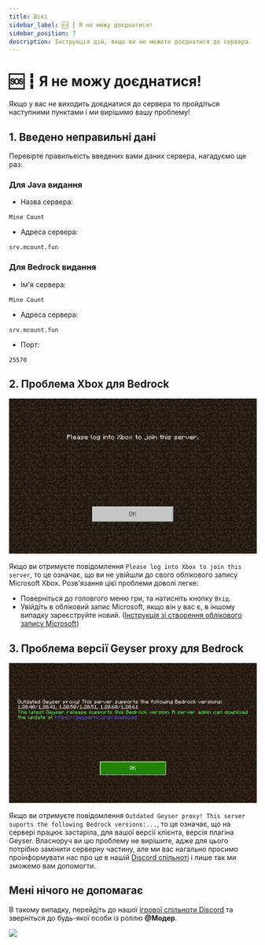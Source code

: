 ```yaml
---
title: Вікі
sidebar_label: 🆘 ┇ Я не можу доєднатися!
sidebar_position: 7
description: Інструкція дій, якщо ви не можете доєднатися до сервера.
---
```

# 🆘 ┇ Я не можу доєднатися!

Якщо у вас не виходить доєднатися до сервера то пройдіться наступними пунктами і ми вирішимо вашу проблему!

## 1. Введено неправильні дані

Перевірте правильеість введених вами даних сервера, нагадуємо ще раз:

### Для Java видання

* Назва сервера:

```text
Mine Count
```

* Адреса сервера:

```text
srv.mcount.fun
```

### Для Bedrock видання

* Ім'я сервера:

```text
Mine Count
```

* Адреса сервера:

```text
srv.mcount.fun
```

* Порт:

```text
25570
```

## 2. Проблема Xbox для Bedrock

![1708296359510](image/cant-join/1708296359510.png)

Якщо ви отримуєте повідомлення `Please log into Xbox to join this server`, то це означає, що ви не увійшли до свого облікового запису Microsoft Xbox. Розв'язання цієї проблеми доволі легке:

* Поверніться до головгого меню гри, та натисніть кнопку `Вхід`.
* Увійдіть в обліковий запис Microsoft, якщо він у вас є, в іншому випадку зареєструйте новий. ([Інструкція зі створення облікового запису Microsoft](https://support.microsoft.com/uk-ua/account-billing/%D1%81%D1%82%D0%B2%D0%BE%D1%80%D0%B5%D0%BD%D0%BD%D1%8F-%D0%BE%D0%B1%D0%BB%D1%96%D0%BA%D0%BE%D0%B2%D0%BE%D0%B3%D0%BE-%D0%B7%D0%B0%D0%BF%D0%B8%D1%81%D1%83-microsoft-a84675c3-3e9e-17cf-2911-3d56b15c0aaf))

## 3. Проблема версії Geyser proxy для Bedrock

![1711695540401](image/cant-join/1711695540401.png)

Якщо ви отримуєте повідомлення `Outdated Geyser proxy! This server suports the following Bedrock versions:...`, то це означає, що на сервері працює застаріла, для вашої версії клієнта, версія плагіна Geyser. Власноруч ви цю проблему не вирішите, адже для цього потрібно замінити серверну частину, але ми вас нагально просимо проінформувати нас про це в нашій [Discord спільноті](https://discord.gg/TYs8FjvzFf) і лише так ми зможемо вам допомогти.

## Мені нічого не допомагає

В такому випадку, перейдіть до нашої [ігрової спільноти Discord](https://discord.gg/TYs8FjvzFf) та зверніться до будь-якої особи із роллю  **@Модер**.

[![](https://invidget.switchblade.xyz/TYs8FjvzFf?theme=dark)](https://discord.gg/TYs8FjvzFf)
